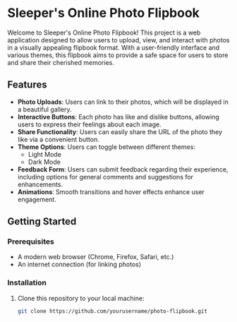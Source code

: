 # Sleeper's Online Photo Flipbook

Welcome to Sleeper's Online Photo Flipbook! This project is a web application designed to allow users to upload, view, and interact with photos in a visually appealing flipbook format. With a user-friendly interface and various themes, this flipbook aims to provide a safe space for users to store and share their cherished memories.

## Features

- **Photo Uploads**: Users can link to their photos, which will be displayed in a beautiful gallery.
- **Interactive Buttons**: Each photo has like and dislike buttons, allowing users to express their feelings about each image.
- **Share Functionality**: Users can easily share the URL of the photo they like via a convenient button.
- **Theme Options**: Users can toggle between different themes:
  - Light Mode
  - Dark Mode
- **Feedback Form**: Users can submit feedback regarding their experience, including options for general comments and suggestions for enhancements.
- **Animations**: Smooth transitions and hover effects enhance user engagement.
  
## Getting Started

### Prerequisites

- A modern web browser (Chrome, Firefox, Safari, etc.)
- An internet connection (for linking photos)

### Installation

1. Clone this repository to your local machine:

   ```bash
   git clone https://github.com/yourusername/photo-flipbook.git
